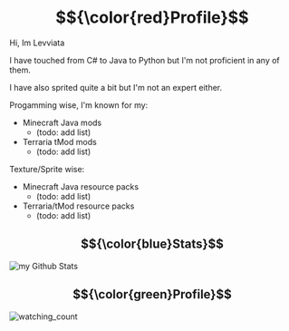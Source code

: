 # $${\color{red}Profile}$$

Hi, Im Levviata

I have touched from C# to Java to Python but I'm not proficient in any of them.

I have also sprited quite a bit but I'm not an expert either.

Progamming wise, I'm known for my:
- Minecraft Java mods
  - (todo: add list)
- Terraria tMod mods
  - (todo: add list)  

Texture/Sprite wise:
- Minecraft Java resource packs
  - (todo: add list)
- Terraria/tMod resource packs
  - (todo: add list)

## $${\color{blue}Stats}$$

<!-- 

-->

<img align="center" src="https://github-readme-stats.vercel.app/api?username=levviata&include_all_commits=true&count_private=true&show_icons=true&line_height=20&title_color=ffcccc&icon_color=ccccff&text_color=ccffcc&bg_color=240000,000024,002400" alt="my Github Stats"/>

## $${\color{green}Profile}$$
<img src="https://widgetbite.com/stats/levviata" alt="watching_count" />
 
